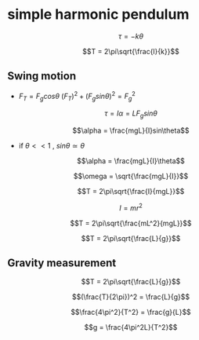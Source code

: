 # simple harmonic pendulum
$$\tau = -k\theta$$

$$T = 2\pi\sqrt{\frac{I}{k}}$$
## Swing motion
* $F_T = F_gcos\theta$
$(F_T)^2+(F_gsin\theta)^2 = F_g^2$

$$\tau = I\alpha = LF_gsin\theta$$

$$\alpha = \frac{mgL}{I}sin\theta$$

* if $\theta << 1$ , $sin\theta \simeq \theta$

$$\alpha = \frac{mgL}{I}\theta$$

$$\omega = \sqrt{\frac{mgL}{I}}$$

$$T = 2\pi\sqrt{\frac{I}{mgL}}$$

$$I = mr^2$$

$$T = 2\pi\sqrt{\frac{mL^2}{mgL}}$$

$$T = 2\pi\sqrt{\frac{L}{g}}$$
## Gravity measurement
$$T = 2\pi\sqrt{\frac{L}{g}}$$

$$(\frac{T}{2\pi})^2 = \frac{L}{g}$$

$$\frac{4\pi^2}{T^2} = \frac{g}{L}$$

$$g = \frac{4\pi^2L}{T^2}$$
